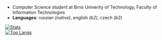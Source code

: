 * Computer Science student at Brno Univerity of Technology, Faculty of Information Technologies
* **Languages**: russian *(native)*, english *(b2)*, czech *(b2)*

[![Stats](https://github-readme-stats.vercel.app/api?username=jsemaljaa&count_private=true&show_icons=true&theme=radical)](https://github.com/anuraghazra/github-readme-stats)
\
[![Top Langs](https://github-readme-stats.vercel.app/api/top-langs/?username=jsemaljaa&layout=compact&theme=radical)](https://github.com/anuraghazra/github-readme-stats)

